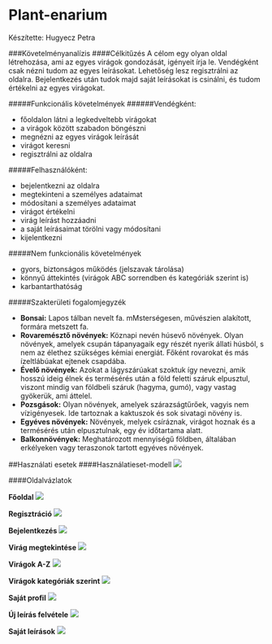 # Plant-enarium

Készítette: Hugyecz Petra

###Követelményanalízis
####Célkitűzés
A célom egy olyan oldal létrehozása, ami az egyes virágok gondozását, igényeit írja le. Vendégként csak nézni tudom az egyes leírásokat. Lehetőség lesz regisztrálni az oldalra. Bejelentkezés után tudok majd saját leírásokat is csinálni, és tudom értékelni az egyes virágokat.

#####Funkcionális követelmények
######Vendégként:
* főoldalon látni a legkedveltebb virágokat
* a virágok között szabadon böngészni
* megnézni az egyes virágok leírását
* virágot keresni 
* regisztrálni az oldalra

#####Felhasználóként:
* bejelentkezni az oldalra
* megtekinteni a személyes adataimat
* módosítani a személyes adataimat
* virágot értékelni
* virág leírást hozzáadni
* a saját leírásaimat törölni vagy módosítani
* kijelentkezni

#####Nem funkcionális követelmények
* gyors, biztonságos működés (jelszavak tárolása) 
* könnyű áttekintés (virágok ABC sorrendben és kategóriák szerint is)
* karbantarthatóság

#####Szakterületi fogalomjegyzék
* **Bonsai:** Lapos tálban nevelt fa. mMsterségesen, művészien alakított, formára metszett fa.
* **Rovaremésztő növények:** Köznapi nevén húsevő növények. Olyan növények, amelyek csupán tápanyagaik egy részét nyerik állati húsból, s nem az élethez szükséges kémiai energiát. Főként rovarokat és más ízeltlábúakat ejtenek csapdába. 
* **Évelő növények:** Azokat a lágyszárúakat szoktuk így nevezni, amik hosszú ideig élnek és termésérés után a föld feletti száruk elpusztul, viszont mindig van földbeli száruk (hagyma, gumó), vagy vastag gyökerük, ami áttelel.
* **Pozsgások:** Olyan növények, amelyek szárazságtűrőek, vagyis nem vízigényesek. Ide tartoznak a kaktuszok és sok sivatagi növény is. 
* **Egyéves növények:** Növények, melyek csíráznak, virágot hoznak és a termésérés után elpusztulnak, egy év időtartama alatt.
* **Balkonnövények:** Meghatározott mennyiségű földben, általában erkélyeken vagy teraszonok tartott egyéves növények.

##Használati esetek
####Használatieset-modell
![](kepek/UseCaseDiagram.jpg)


####Oldalvázlatok

**Főoldal**
![](kepek/vazlatok/Fooldal.jpg)

**Regisztráció**
![](kepek/vazlatok/Regisztracio.jpg)

**Bejelentkezés**
![](kepek/vazlatok/Bejelentkezes.jpg)

**Virág megtekintése**
![](kepek/vazlatok/Virag_megtekintase.jpg)

**Virágok A-Z**
![](kepek/vazlatok/Viragok_A-Z.jpg)

**Virágok kategóriák szerint**
![](kepek/vazlatok/Viragok_kategoriak_szerint.jpg)

**Saját profil**
![](kepek/vazlatok/Sajat_profil.jpg)

**Új leírás felvétele**
![](kepek/vazlatok/Uj_leiras_felvetele.jpg)

**Saját leírások**
![](kepek/vazlatok/Sajat_leirasok.jpg)
